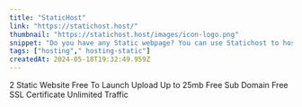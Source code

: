 ```yaml
---
title: "StaticHost"
link: "https://statichost.host/"
thumbnail: "https://statichost.host/images/icon-logo.png"
snippet: "Do you have any Static webpage? You can use Statichost to host your static web pages within some minutes."
tags: ["hosting"," hosting-static"]
createdAt: 2024-05-18T19:32:49.959Z
---
```

2 Static Website Free To Launch 
Upload Up to 25mb 
Free Sub Domain
Free SSL Certificate
Unlimited Traffic
